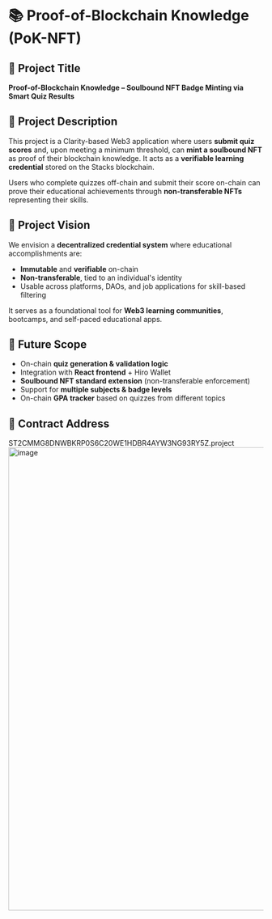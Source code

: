 # 📚 Proof-of-Blockchain Knowledge (PoK-NFT)

## 📝 Project Title
**Proof-of-Blockchain Knowledge – Soulbound NFT Badge Minting via Smart Quiz Results**

## 📌 Project Description
This project is a Clarity-based Web3 application where users **submit quiz scores** and, upon meeting a minimum threshold, can **mint a soulbound NFT** as proof of their blockchain knowledge. It acts as a **verifiable learning credential** stored on the Stacks blockchain.

Users who complete quizzes off-chain and submit their score on-chain can prove their educational achievements through **non-transferable NFTs** representing their skills.

## 🌟 Project Vision
We envision a **decentralized credential system** where educational accomplishments are:
- **Immutable** and **verifiable** on-chain
- **Non-transferable**, tied to an individual's identity
- Usable across platforms, DAOs, and job applications for skill-based filtering

It serves as a foundational tool for **Web3 learning communities**, bootcamps, and self-paced educational apps.

## 🔮 Future Scope
- On-chain **quiz generation & validation logic**
- Integration with **React frontend** + Hiro Wallet
- **Soulbound NFT standard extension** (non-transferable enforcement)
- Support for **multiple subjects & badge levels**
- On-chain **GPA tracker** based on quizzes from different topics

## 📜 Contract Address
ST2CMMG8DNWBKRP0S6C20WE1HDBR4AYW3NG93RY5Z.project<img width="1915" height="916" alt="image" src="https://github.com/user-attachments/assets/89d604f2-8de7-4c9e-93bd-82e732d43fca" />
